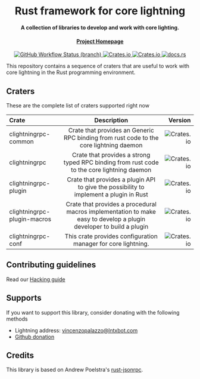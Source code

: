 <div align="center">
  <h1>Rust framework for core lightning</h1>

  <p>
    <strong>A collection of libraries to develop and work with core lighting.</strong>
  </p>

  <h4>
    <a href="https://github.com/laanwj/rust-clightning-rpc">Project Homepage</a>
  </h4>
 
  <a href="https://github.com/laanwj/rust-clightning-rpc/actions">
    <img alt="GitHub Workflow Status (branch)" src="https://img.shields.io/github/workflow/status/laanwj/rust-clightning-rpc/Integration%20testing/master?style=flat-square"/>
  </a>
  
  <a href="https://crates.io/clightningrpc">
    <img alt="Crates.io" src="https://img.shields.io/crates/v/clightningrpc?style=flat-square"/>
  </a>
  
  <a href="https://crates.io/clightningrpc">
    <img alt="Crates.io" src="https://img.shields.io/crates/d/clightningrpc?style=flat-square"/>
  </a>
  
  <a href="https://docs.rs/clightningrpc">
    <img alt="docs.rs" src="https://img.shields.io/docsrs/clightningrpc?style=flat-square"/>
  </a>

</div>

This repository contains a sequence of craters that are useful to work with core lightning in the Rust programming environment.

## Craters

These are the complete list of craters supported right now

| Crate     | Description |  Version |
|:----------|:-----------:|--:|
| clightningrpc-common          |    Crate that provides an Generic RPC binding from rust code to the core lightning daemon    | ![Crates.io](https://img.shields.io/crates/v/clightningrpc-common?style=flat-square)  |
| clightningrpc |    Crate that provides a strong typed RPC binding from rust code to the core lightning daemon     | ![Crates.io](https://img.shields.io/crates/v/clightningrpc?style=flat-square) |
| clightningrpc-plugin |    Crate that provides a plugin API to give the possibility to implement a plugin in Rust     | ![Crates.io](https://img.shields.io/crates/v/clightningrpc-plugin?style=flat-square) |
| clightningrpc-plugin-macros |    Crate that provides a procedural macros implementation to make easy to develop a plugin developer to build a plugin     | ![Crates.io](https://img.shields.io/crates/v/clightningrpc-plugin_macros?style=flat-square) |
| clightningrpc-conf |    This crate provides configuration manager for core lightning.    | ![Crates.io](https://img.shields.io/crates/v/clightningrpc-conf?style=flat-square) |

## Contributing guidelines

Read our [Hacking guide](/docs/MAINTAINERS.md)

## Supports

If you want to support this library, consider donating with the following methods

- Lightning address: vincenzopalazzo@lntxbot.com
- [Github donation](https://github.com/sponsors/vincenzopalazzo)

## Credits

This library is based on Andrew Poelstra's [rust-jsonrpc](https://github.com/apoelstra/rust-jsonrpc).

